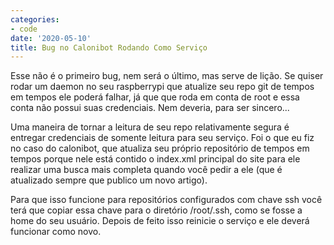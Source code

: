 ```yaml
---
categories:
- code
date: '2020-05-10'
title: Bug no Calonibot Rodando Como Serviço
---
```


Esse não é o primeiro bug, nem será o último, mas serve de lição. Se quiser rodar um daemon no seu raspberrypi que atualize seu repo git de tempos em tempos ele poderá falhar, já que que roda em conta de root e essa conta não possui suas credenciais. Nem deveria, para ser sincero...

Uma maneira de tornar a leitura de seu repo relativamente segura é entregar credenciais de somente leitura para seu serviço. Foi o que eu fiz no caso do calonibot, que atualiza seu próprio repositório de tempos em tempos porque nele está contido o index.xml principal do site para ele realizar uma busca mais completa quando você pedir a ele (que é atualizado sempre que publico um novo artigo).

Para que isso funcione para repositórios configurados com chave ssh você terá que copiar essa chave para o diretório /root/.ssh, como se fosse a home do seu usuário. Depois de feito isso reinicie o serviço e ele deverá funcionar como novo.
